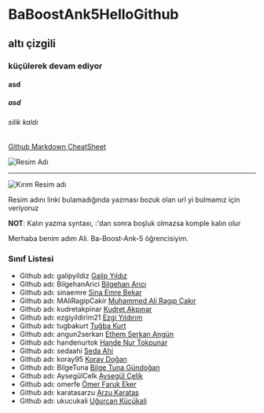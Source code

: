 # BaBoostAnk5HelloGithub
## altı çizgili
### küçülerek devam ediyor
#### asd
##### asd
###### silik kaldı

[Github Markdown CheatSheet](https://guides.github.com/pdfs/markdown-cheatsheet-online.pdf)

![Resim Adı](https://raw.githubusercontent.com/gist/ManulMax/2d20af60d709805c55fd784ca7cba4b9/raw/bcfeac7604f674ace63623106eb8bb8471d844a6/github.gif)

----

![Kırım Resim adı](bozukurl)

Resim adını linki bulamadığında yazması bozuk olan url yi bulmamız için veriyoruz

**NOT**: Kalın yazma syntaxı, :'dan sonra boşluk olmazsa komple kalın olur



Merhaba benim adım Ali. Ba-Boost-Ank-5 öğrencisiyim.

### Sınıf Listesi
- Github adı: galipyildiz [Galip Yıldız](https://github.com/galipyildiz)
- Github adı: BilgehanArici [Bilgehan Arıcı](https://github.com/BilgehanArici)
- Github adı: sinaemre [Sina Emre Bekar](https://github.com/sinaemre)
- Github adı: MAliRagipCakir [Muhammed Ali Ragıp Çakır](https://github.com/MAliRagipCakir)
- Github adı: kudretakpinar [Kudret Akpınar](https://github.com/kudretakpinar)
- Github adı: ezgiyildirim21 [Ezgi Yıldırım](https://github.com/ezgiyildirim21)
- Github adı: tugbakurt [Tuğba Kurt](https://github.com/tugbakurt)
- Github adı: angun2serkan [Ethem Serkan Angün](https://github.com/angun2serkan)
- Github adı: handenurtok [Hande Nur Tokpunar](https://github.com/Handenurtok)
- Github adı: sedaahi [Seda Ahi](https://github.com/sedaahi)
- Github adı: koray95 [Koray Doğan](https://github.com/Koray95)
- Github adı: BilgeTuna [Bilge Tuna Gündoğan](https://github.com/BilgeTuna)
- Github adı: AysegülCelk [Ayşegül Çelik](https://github.com/AysegulCelk)
- Github adı: omerfe [Ömer Faruk Eker](https://github.com/omerfe)
- Github adı: karatasarzu [Arzu Karataş](https://github.com/karatasarzu)
- Github adı: ukucukali [Uğurcan Küçükali](https://github.com/ukucukali)
